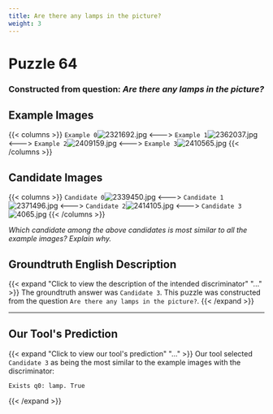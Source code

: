 ```yaml
---
title: Are there any lamps in the picture?
weight: 3
---
```


# Puzzle 64
### Constructed from question: _Are there any lamps in the picture?_


## Example Images
{{< columns >}}
`Example 0`![2321692.jpg](/gqa_images/2321692.jpg)
<--->
`Example 1`![2362037.jpg](/gqa_images/2362037.jpg)
<--->
`Example 2`![2409159.jpg](/gqa_images/2409159.jpg)
<--->
`Example 3`![2410565.jpg](/gqa_images/2410565.jpg)
{{< /columns >}}

## Candidate Images
{{< columns >}}
`Candidate 0`![2339450.jpg](/gqa_images/2339450.jpg)
<--->
`Candidate 1`![2371496.jpg](/gqa_images/2371496.jpg)
<--->
`Candidate 2`![2414105.jpg](/gqa_images/2414105.jpg)
<--->
`Candidate 3`![4065.jpg](/gqa_images/4065.jpg)
{{< /columns >}}

*Which candidate among the above candidates is most similar to all the example images? Explain why.*

## Groundtruth English Description

{{< expand "Click to view the description of the intended discriminator" "..." >}}
The groundtruth answer was `Candidate 3`. This puzzle was constructed from the question `Are there any lamps in the picture?`.
{{< /expand >}}

---

## Our Tool's Prediction

{{< expand "Click to view our tool's prediction" "..." >}}
Our tool selected `Candidate 3` as being the most similar to the example images with the discriminator:
```plaintext
Exists q0: lamp. True
```
{{< /expand >}}
